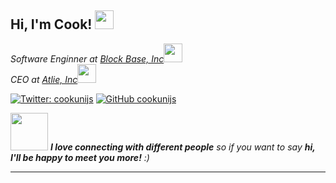 <h2> Hi, I'm Cook! <img src="https://media.giphy.com/media/fAQN9WLg46TtCQ0CFb/giphy.gif" width="30"></h2>
<!-- <img align='right' src="" width="230"> -->
<p><em>Software Enginner at <a href="http://block-base.co">Block Base, Inc</a><img src="https://media.giphy.com/media/fYSnHlufseco8Fh93Z/giphy.gif" width="30"></br>CEO at <a href="https://atlie.io">Atlie, Inc</a><img src="https://media.giphy.com/media/WUlplcMpOCEmTGBtBW/giphy.gif" width="30">
</em></p>

[![Twitter: cookunijs](https://img.shields.io/twitter/follow/ThaiiBraga?style=social)](https://twitter.com/cookunijs)
[![GitHub cookunijs](https://img.shields.io/github/followers/thaiane?label=follow&style=social)](https://github.com/cookunijs)


<img src="https://media.giphy.com/media/LnQjpWaON8nhr21vNW/giphy.gif" width="60"> <em><b>I love connecting with different people</b> so if you want to say <b>hi, I'll be happy to meet you more!</b> :)</em>

---
